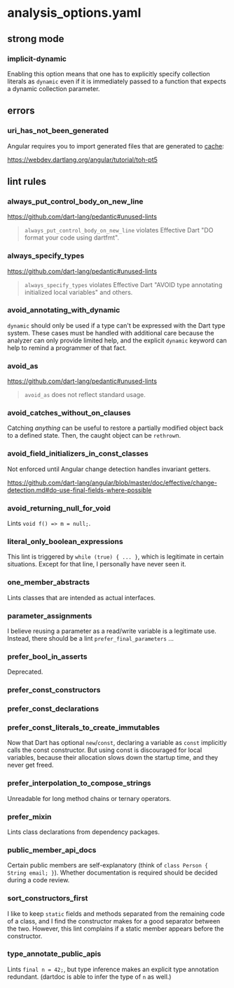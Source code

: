 # analysis_options.yaml

## strong mode

### implicit-dynamic

Enabling this option means that one has to explicitly specify collection literals as `dynamic` even if it is immediately passed to a function that expects a dynamic collection parameter.

## errors

### uri_has_not_been_generated

Angular requires you to import generated files that are generated to [cache](https://github.com/dart-lang/build/blob/master/docs/build_yaml_format.md#buildto):

https://webdev.dartlang.org/angular/tutorial/toh-pt5

## lint rules

### always_put_control_body_on_new_line

https://github.com/dart-lang/pedantic#unused-lints
> `always_put_control_body_on_new_line` violates Effective Dart "DO format your code using dartfmt".

### always_specify_types

https://github.com/dart-lang/pedantic#unused-lints
> `always_specify_types` violates Effective Dart "AVOID type annotating initialized local variables" and others.

### avoid_annotating_with_dynamic

`dynamic` should only be used if a type can't be expressed with the Dart type system.
These cases must be handled with additional care because the analyzer can only provide limited help, and the explicit `dynamic` keyword can help to remind a programmer of that fact.

### avoid_as

https://github.com/dart-lang/pedantic#unused-lints
> `avoid_as` does not reflect standard usage.

### avoid_catches_without_on_clauses

Catching _anything_ can be useful to restore a partially modified object back to a defined state.
Then, the caught object can be `rethrow`n.

### avoid_field_initializers_in_const_classes

Not enforced until Angular change detection handles invariant getters.

https://github.com/dart-lang/angular/blob/master/doc/effective/change-detection.md#do-use-final-fields-where-possible

### avoid_returning_null_for_void

Lints `void f() => m = null;`.

### literal_only_boolean_expressions

This lint is triggered by `while (true) { ... }`, which is legitimate in certain situations.
Except for that line, I personally have never seen it.

### one_member_abstracts

Lints classes that are intended as actual interfaces.

### parameter_assignments

I believe reusing a parameter as a read/write variable is a legitimate use.
Instead, there should be a lint `prefer_final_parameters` ...

### prefer_bool_in_asserts

Deprecated.

### prefer_const_constructors
### prefer_const_declarations
### prefer_const_literals_to_create_immutables

Now that Dart has optional `new`/`const`, declaring a variable as `const` implicitly calls the const constructor.
But using const is discouraged for local variables, because their allocation slows down the startup time, and they never get freed.

### prefer_interpolation_to_compose_strings

Unreadable for long method chains or ternary operators.

### prefer_mixin

Lints class declarations from dependency packages.

### public_member_api_docs

Certain public members are self-explanatory (think of `class Person { String email; }`).
Whether documentation is required should be decided during a code review.

### sort_constructors_first

I like to keep `static` fields and methods separated from the remaining code of a class, and I find the constructor makes for a good separator between the two.
However, this lint complains if a static member appears before the constructor.

### type_annotate_public_apis

Lints `final n = 42;`, but type inference makes an explicit type annotation redundant.
(dartdoc is able to infer the type of `n` as well.)
